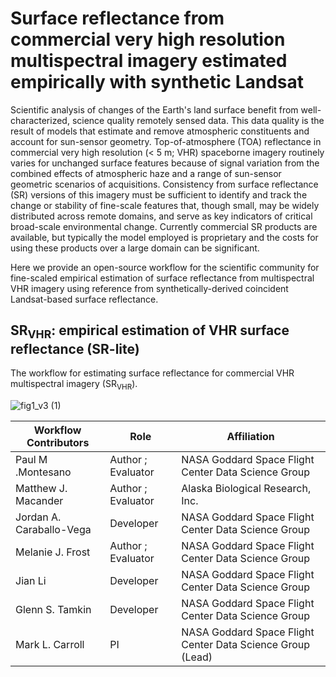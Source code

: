 # Surface reflectance from commercial very high resolution multispectral imagery estimated empirically with synthetic Landsat 
Scientific analysis of changes of the Earth's land surface benefit from well-characterized, science quality remotely sensed data. This data quality is the result of models that estimate and remove atmospheric constituents and account for sun-sensor geometry.  Top-of-atmosphere (TOA) reflectance in commercial very high resolution (< 5 m; VHR) spaceborne imagery routinely varies for unchanged surface features because of signal variation from the combined effects of atmospheric haze and a range of sun-sensor geometric scenarios of acquisitions. Consistency from surface reflectance (SR) versions of this imagery must be sufficient to identify and track the change or stability of fine-scale features that, though small, may be widely distributed across remote domains, and serve as key indicators of critical broad-scale environmental change. Currently commercial SR products are available, but typically the model employed is proprietary and the costs for using these products over a large domain can be significant. 

Here we provide an open-source workflow for the scientific community for fine-scaled empirical estimation of surface reflectance from multispectral VHR imagery using reference from synthetically-derived coincident Landsat-based surface reflectance.  

## SR<sub>VHR</sub>: empirical estimation of VHR surface reflectance (SR-lite)  
The workflow for estimating surface reflectance for commercial VHR multispectral imagery (SR<sub>VHR</sub>).

![fig1_v3 (1)](https://github.com/user-attachments/assets/f3a6f82c-56bd-4b14-b3d2-74f55be47514)

 Workflow Contributors | Role | Affiliation | 
| ---------------- | ---------------- | ---------------- |
| Paul M .Montesano |  Author ; Evaluator | NASA Goddard Space Flight Center Data Science Group |
| Matthew J. Macander |   Author ; Evaluator | Alaska Biological Research, Inc. |
| Jordan A. Caraballo-Vega  |  Developer | NASA Goddard Space Flight Center Data Science Group |
| Melanie J. Frost |  Author ; Evaluator | NASA Goddard Space Flight Center Data Science Group |
| Jian Li |  Developer | NASA Goddard Space Flight Center Data Science Group |
| Glenn S. Tamkin  |  Developer | NASA Goddard Space Flight Center Data Science Group |
| Mark L. Carroll |  PI | NASA Goddard Space Flight Center Data Science Group (Lead)|

